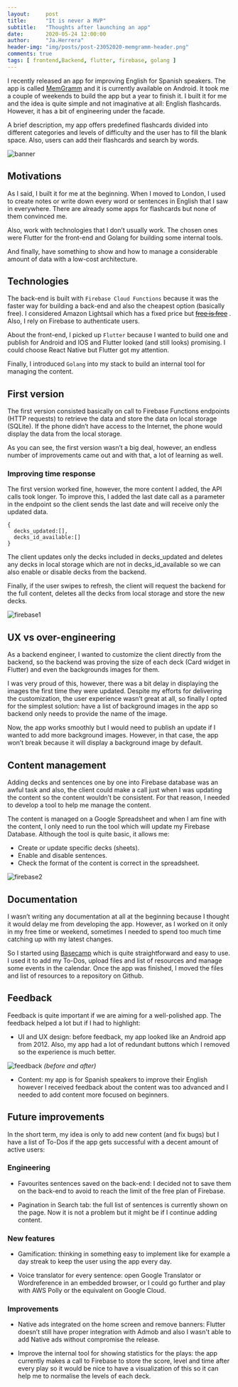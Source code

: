 ```yaml
---
layout:     post
title:      "It is never a MVP"
subtitle:   "Thoughts after launching an app"
date:       2020-05-24 12:00:00
author:     "Ja.Herrera"
header-img: "img/posts/post-23052020-memgramm-header.png"
comments: true
tags: [ frontend,Backend, flutter, firebase, golang ]
---
```


I recently released an app for improving English for Spanish speakers. The app is called [MemGramm](https://play.google.com/store/apps/details?id=com.zancocho.spanglishcards) and it is currently available on Android. It took me a couple of weekends to build the app but a year to finish it. I built it for me and the idea is quite simple and not imaginative at all: English flashcards. However, it has a bit of engineering under the facade.

A brief description, my app offers predefined flashcards divided into different categories and levels of difficulty and the user has to fill the blank space. Also, users can add their flashcards and search by words.

![banner](/img/posts/post-23052020-banner.png "Banner MemGramm")
 
## Motivations

As I said, I built it for me at the beginning. When I moved to London, I used to create notes or write down every word or sentences in English that I saw in everywhere. There are already some apps for flashcards but none of them convinced me.

Also, work with technologies that I don’t usually work. The chosen ones were Flutter for the front-end and Golang for building some internal tools.

And finally, have something to show and how to manage a considerable amount of data with a low-cost architecture.

## Technologies

The back-end is built with `Firebase Cloud Functions` because it was the faster way for building a back-end and also the cheapest option (basically free). I considered Amazon Lightsail which has a fixed price but ~~[free is free](https://www.reddit.com/r/Firebase/comments/go65xj/is_firebase_cloud_functions_not_going_to_be_free/)~~ . Also, I rely on Firebase to authenticate users.

About the front-end, I picked up `Flutter` because I wanted to build one and publish for Android and IOS and Flutter looked (and still looks) promising. I could choose React Native but Flutter got my attention.

Finally, I introduced `Golang` into my stack to build an internal tool for managing the content.

## First version

The first version consisted basically on call to Firebase Functions endpoints (HTTP requests) to retrieve the data and store the data on local storage (SQLite). If the phone didn’t have access to the Internet, the phone would display the data from the local storage.

As you can see, the first version wasn’t a big deal, however, an endless number of improvements came out and with that, a lot of learning as well.

### Improving time response

The first version worked fine, however, the more content I added, the API calls took longer. To improve this, I added the last date call as a parameter in the endpoint so the client sends the last date and will receive only the updated data.

```
{
  decks_updated:[],
  decks_id_available:[]
}
```

The client updates only the decks included in decks_updated and deletes any decks in local storage which are not in decks_id_available so we can also enable or disable decks from the backend. 

Finally, if the user swipes to refresh, the client will request the backend for the full content, deletes all the decks from local storage and store the new decks.

![firebase1](/img/posts/post-23052020-memgram-firebase1.png "Firebase request content")

## UX vs over-engineering

As a backend engineer, I wanted to customize the client directly from the backend, so the backend was proving the size of each deck (Card widget in Flutter) and even the backgrounds images for them. 

I was very proud of this, however, there was a bit delay in displaying the images the first time they were updated. Despite my efforts for delivering the customization, the user experience wasn’t great at all, so finally I opted for the simplest solution: have a list of background images in the app so backend only needs to provide the name of the image. 

Now, the app works smoothly but I would need to publish an update if I wanted to add more background images. However, in that case, the app won’t break because it will display a background image by default.

## Content management

Adding decks and sentences one by one into Firebase database was an awful task and also, the client could make a call just when I was updating the content so the content wouldn’t be consistent. For that reason, I needed to develop a tool to help me manage the content.

The content is managed on a Google Spreadsheet and when I am fine with the content, I only need to run the tool which will update my Firebase Database. Although the tool is quite basic, it allows me:

- Create or update specific decks (sheets).
- Enable and disable sentences.
- Check the format of the content is correct in the spreadsheet.

![firebase2](/img/posts/post-23052020-memgram-firebase2.png "Content management")

## Documentation

I wasn’t writing any documentation at all at the beginning because I thought it would delay me from developing the app. However, as I worked on it only in my free time or weekend, sometimes I needed to spend too much time catching up with my latest changes. 

So I started using [Basecamp](https://basecamp.com/) which is quite straightforward and easy to use. I used it to add my To-Dos, upload files and list of resources and manage some events in the calendar. Once the app was finished, I moved the files and list of resources to a repository on Github.

## Feedback

Feedback is quite important if we are aiming for a well-polished app. The feedback helped a lot but if I had to highlight:

- UI and UX design: before feedback, my app looked like an Android app from 2012. Also, my app had a lot of redundant buttons which I removed so the experience is much better.

![feedback](/img/posts/post-23052020-compare.png "Design comparison")
*(before and after)*

- Content: my app is for Spanish speakers to improve their English however I received feedback about the content was too advanced and I needed to add content more focused on beginners.

## Future improvements

In the short term, my idea is only to add new content (and fix bugs) but I have a list of To-Dos if the app gets successful with a decent amount of active users:

### Engineering 

- Favourites sentences saved on the back-end: I decided not to save them on the back-end to avoid to reach the limit of the free plan of Firebase.

- Pagination in Search tab: the full list of sentences is currently shown on the page. Now it is not a problem but it might be if I continue adding content. 

### New features

- Gamification: thinking in something easy to implement like for example a day streak to keep the user using the app every day.

- Voice translator for every sentence: open Google Translator or Wordreference in an embedded browser, or I could go further and play with AWS Polly or the equivalent on Google Cloud.

### Improvements

- Native ads integrated on the home screen and remove banners: Flutter doesn’t still have proper integration with Admob and also I wasn't able to add Native ads without compromise the release. 

- Improve the internal tool for showing statistics for the plays: the app currently makes a call to Firebase to store the score, level and time after every play so it would be nice to have a visualization of this so it can help me to normalise the levels of each deck.
